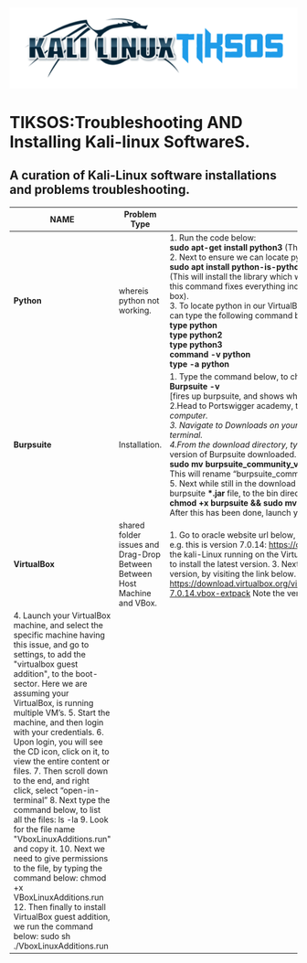 <img src="https://github.com/fixitgearware/tiksos/blob/main/fixitgearwaretiksosbg.png">
<h1>TIKSOS:Troubleshooting AND Installing Kali-linux SoftwareS.</h1>
<h2>A curation of Kali-Linux software installations and problems troubleshooting.</h2>


|         NAME      |          Problem Type            |                           Description                                     |
|-------------------|----------------------------------|---------------------------------------------------------------------------|
|  <strong>Python</strong>  |     whereis python not working.  | 1. Run the code below: <br><strong>sudo apt-get install python3</strong> (This will install the python afresh)<br> 2. Next to ensure we can locate python we need to type the command below:<br><strong>sudo apt install python-is-python3.</strong><br>(This will install the library which we can use to use the following command below. Also, this command fixes everything including the location of other tools in our Kali-virtual box).<br>3. To locate python in our VirtualBox, and ensure everything is accurately installed, we can type the following command below:<br><strong>type python</strong><br><strong>type python2</strong><br><strong>type python3</strong><br><strong>command -v python</strong><br><strong>type -a python</strong>|
|  <strong>Burpsuite</strong>  |    Installation.  | 1. Type the command below, to check for the version of installed Burpsuite.<br><strong>Burpsuite -v</strong><br>[fires up burpsuite, and shows which version]<br>2.Head to Portswigger academy, to download the <strong>*.jar</strong> file for Burpsuite into your computer.<br>3. Navigate to Downloads on your Kali.Using the <strong>“cd Downloads”</strong> command, in your terminal.<br>4.From the download directory, type the command below, to rename the <strong>*.jar</strong>file of the version of Burpsuite downloaded. <br><strong> sudo mv burpsuite_community_v2023.11.1.3.jar burpsuite</strong><br> This will rename “burpsuite_community_v2023.11.1.3.jar” to “Burpsuite”<br>5. Next while still in the download directory, run the command below to move the latest burpsuite <strong>*.jar</strong> file, to the bin directory:<br><strong>chmod +x burpsuite && sudo mv burpsuite/usr/bin/burpsuite</strong><br>After this has been done, launch your burpsuite.|
|  <strong>VirtualBox </strong>  |     shared folder issues and Drag-Drop Between Between Host Machine and VBox.  | 1. Go to oracle website url below, and download latest VirtualBox file and guest addition e.g. this is version 7.0.14: https://download.virtualbox.org/virtualbox/7.0.14/ 2. shutdown the kali-Linux running on the VirtualBox machine, and then close the VirtualBox machine to install the latest version. 3. Next download & install the VirtualBox extension pack latest version, by visiting the link below. : https://download.virtualbox.org/virtualbox/7.0.14/Oracle_VM_VirtualBox_Extension_Pack-7.0.14.vbox-extpack Note the version would vary, this is just a demo example.
4. Launch your VirtualBox machine, and select the specific machine having this issue, and go to settings, to add the "virtualbox guest addition", to the boot-sector. Here we are assuming your VirtualBox, is running multiple VM’s. 5.  Start the machine, and then login with your credentials. 6. Upon login, you will see the CD icon, click on it, to view the entire content or files. 7. Then scroll down to the end, and right click, select “open-in-terminal” 8. Next type the command below, to list all the files: ls -la 9. Look for the file name "VboxLinuxAdditions.run" and copy it. 10. Next we need to give permissions to the file, by typing the command below: chmod +x VBoxLinuxAdditions.run 12. Then finally to install VirtualBox guest addition, we run the command below: sudo sh ./VboxLinuxAdditions.run|
               


